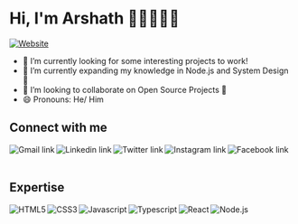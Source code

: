 # Hi, I'm Arshath ✌🏽👨🏾‍💻
[![Website](https://img.shields.io/website?label=arshath.now.sh&style=for-the-badge&url=https://arshath.now.sh)](https://arshath.now.sh)


- 🔭 I’m currently looking for some interesting projects to work!
- 🌱 I’m currently expanding my knowledge in Node.js and System Design 🚀
- 👯 I’m looking to collaborate on Open Source Projects 💖
- 😄 Pronouns: He/ Him


## Connect with me

<!-- Gmail -->
[<img align="left" alt="Gmail link" src="https://img.shields.io/badge/Gmail-D14836?style=for-the-badge&logo=gmail&logoColor=white" />][Gmail]

<!-- Linkedin -->
[<img align="left" alt="Linkedin link" src="https://img.shields.io/badge/LinkedIn-0077B5?style=for-the-badge&logo=linkedin&logoColor=white" />][LinkedIn]

<!-- Twitter -->
[<img align="left" alt="Twitter link" src="https://img.shields.io/badge/Twitter-1DA1F2?style=for-the-badge&logo=twitter&logoColor=white" />][Twitter]

<!-- Instagram -->
[<img align="left" alt="Instagram link" src="https://img.shields.io/badge/Instagram-E4405F?style=for-the-badge&logo=instagram&logoColor=white" />][Instagram]

<!-- Facebook -->
[<img align="left" alt="Facebook link" src="https://img.shields.io/badge/Facebook-1877F2?style=for-the-badge&logo=facebook&logoColor=white" />][Facebook]

<br>
<br>

## Expertise

<!-- HTML5 -->
<img align="left" alt="HTML5" src="https://img.shields.io/badge/HTML5-E34F26?style=for-the-badge&logo=html5&logoColor=white" />

<!-- CSS3 -->
<img align="left" alt="CSS3" src="https://img.shields.io/badge/CSS3-1572B6?style=for-the-badge&logo=css3&logoColor=white" />

<!-- Bootstrap -->
<!-- <img align="left" alt="Javascript" src="https://img.shields.io/badge/Bootstrap-563D7C?style=for-the-badge&logo=bootstrap&logoColor=white" /> -->

<!-- Tailwind CSS -->
<!-- <img align="left" alt="Javascript" src="https://img.shields.io/badge/Tailwind_CSS-38B2AC?style=for-the-badge&logo=tailwind-css&logoColor=white" /> -->

<!-- Javascript -->
<img align="left" alt="Javascript" src="https://img.shields.io/badge/JavaScript-F7DF1E?style=for-the-badge&logo=javascript&logoColor=black" />

<!-- Typescript -->
<img align="left" alt="Typescript" src="https://img.shields.io/badge/TypeScript-007ACC?style=for-the-badge&logo=typescript&logoColor=white" />

<!-- React -->
<img align="left" alt="React" src="https://img.shields.io/badge/React-20232A?style=for-the-badge&logo=react&logoColor=61DAFB" />

<!-- Node.js -->
<img align="left" alt="Node.js" src="https://img.shields.io/badge/Node.js-43853D?style=for-the-badge&logo=node.js&logoColor=white" />

<!-- MongoDb -->
<!-- <img align="left" alt="MongoDb" src="https://img.shields.io/badge/MongoDB-4EA94B?style=for-the-badge&logo=mongodb&logoColor=white" /> -->



[Gmail]: mailto:itizarsa@gmail.com
[LinkedIn]: https://linkedin.com/in/itizarsa
[Twitter]: https://twitter.com/itizarsa
[Instagram]: https://instagram.com/itizarsa
[Facebook]: https://facebook.com/itizarsa
